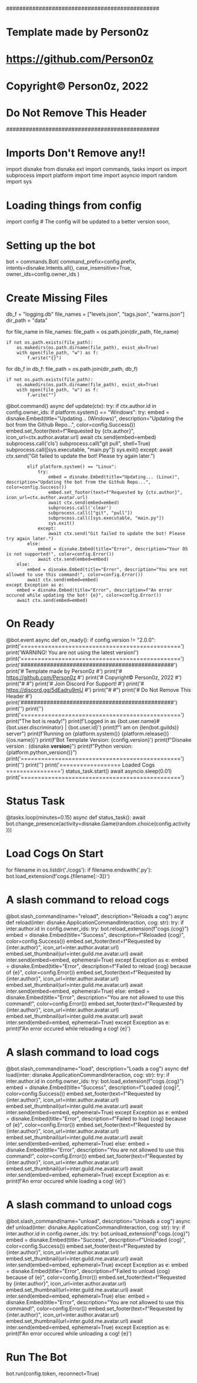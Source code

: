 ###############################################
#           Template made by Person0z         #
#          https://github.com/Person0z        #
#           Copyright© Person0z, 2022         #
#           Do Not Remove This Header         #
###############################################

# Imports Don't Remove any!!
import disnake
from disnake.ext import commands, tasks
import os
import subprocess
import platform
import time
import asyncio
import random
import sys

# Loading things from config
import config    # The config will be updated to a better version soon, 
        
# Setting up the bot
bot = commands.Bot(
    command_prefix=config.prefix,
    intents=disnake.Intents.all(),
    case_insensitive=True,
    owner_ids=config.owner_ids
)


# Create Missing Files
db_f = "logging.db"
file_names = ["levels.json", "tags.json", "warns.json"]
dir_path = "data"

for file_name in file_names:
    file_path = os.path.join(dir_path, file_name)

    if not os.path.exists(file_path):
        os.makedirs(os.path.dirname(file_path), exist_ok=True)
        with open(file_path, "w") as f:
            f.write("{}")

for db_f in db_f:
    file_path = os.path.join(dir_path, db_f)

    if not os.path.exists(file_path):
        os.makedirs(os.path.dirname(file_path), exist_ok=True)
        with open(file_path, "w") as f:
            f.write("")

@bot.command()
async def update(ctx):
    try:
        if ctx.author.id in config.owner_ids:
            if platform.system() == "Windows":
                try:
                    embed = disnake.Embed(title="Updating... (Windows)", description="Updating the bot from the Github Repo...", color=config.Success())
                    embed.set_footer(text=f"Requested by {ctx.author}", icon_url=ctx.author.avatar.url)
                    await ctx.send(embed=embed)
                    subprocess.call('cls')
                    subprocess.call("git pull", shell=True)
                    subprocess.call([sys.executable, "main.py"])
                    sys.exit()
                except:
                    await ctx.send("Git failed to update the bot! Please try again later.")

            elif platform.system() == "Linux":
                try:
                    embed = disnake.Embed(title="Updating... (Linux)", description="Updating the bot from the Github Repo...", color=config.Success())
                    embed.set_footer(text=f"Requested by {ctx.author}", icon_url=ctx.author.avatar.url)
                    await ctx.send(embed=embed)
                    subprocess.call('clear')
                    subprocess.call(["git", "pull"])
                    subprocess.call([sys.executable, "main.py"])
                    sys.exit()
                except:
                    await ctx.send("Git failed to update the bot! Please try again later.")
            else:
                embed = disnake.Embed(title="Error", description="Your OS is not supported!", color=config.Error())
                await ctx.send(embed=embed)
        else:
            embed = disnake.Embed(title="Error", description="You are not allowed to use this command!", color=config.Error())
            await ctx.send(embed=embed)
    except Exception as e:
        embed = disnake.Embed(title="Error", description=f"An error occured while updating the bot! {e}", color=config.Error())
        await ctx.send(embed=embed)

# On Ready
@bot.event
async def on_ready():
    if config.version != "2.0.0":
        print('===============================================')
        print('WARNING! You are not using the latest version!')
        print('===============================================')
    print('###############################################')
    print('#           Template made by Person0z         #')
    print('#          https://github.com/Person0z        #')
    print('#           Copyright© Person0z, 2022         #') 
    print("#                                             #")
    print('#           Join Discord For Support!         #')
    print('#         https://discord.gg/5dEadru9mU       #')
    print("#                                             #")
    print('#           Do Not Remove This Header         #')
    print('###############################################')
    print('')
    print('')
    print('===============================================')
    print("The bot is ready!")
    print(f'Logged in as {bot.user.name}#{bot.user.discriminator} | {bot.user.id}')
    print(f"I am on {len(bot.guilds)} server")
    print(f'Running on {platform.system()} {platform.release()} ({os.name})')
    print(f'Bot Template Version: {config.version}')
    print(f"Disnake version : {disnake.__version__}")
    print(f"Python version: {platform.python_version()}")
    print('===============================================')
    print('')
    print('')
    print('================== Loaded Cogs ================')
    status_task.start()
    await asyncio.sleep(0.01)
    print('===============================================')

# Status Task
@tasks.loop(minutes=0.15)
async def status_task():
    await bot.change_presence(activity=disnake.Game(random.choice(config.activity)))

# Load Cogs On Start
for filename in os.listdir('./cogs'):
    if filename.endswith('.py'):
        bot.load_extension(f'cogs.{filename[:-3]}')

# A slash command to reload cogs
@bot.slash_command(name="reload", description="Reloads a cog")
async def reload(inter: disnake.ApplicationCommandInteraction, cog: str):
    try:
        if inter.author.id in config.owner_ids:
            try:
                bot.reload_extension(f"cogs.{cog}")
                embed = disnake.Embed(title="Success", description=f"Reloaded {cog}", color=config.Success())
                embed.set_footer(text=f"Requested by {inter.author}", icon_url=inter.author.avatar.url)
                embed.set_thumbnail(url=inter.guild.me.avatar.url)
                await inter.send(embed=embed, ephemeral=True)
            except Exception as e:
                embed = disnake.Embed(title="Error", description=f"Failed to reload {cog} because of {e}", color=config.Error())
                embed.set_footer(text=f"Requested by {inter.author}", icon_url=inter.author.avatar.url)
                embed.set_thumbnail(url=inter.guild.me.avatar.url)
                await inter.send(embed=embed, ephemeral=True)
        else:
            embed = disnake.Embed(title="Error", description="You are not allowed to use this command!", color=config.Error())
            embed.set_footer(text=f"Requested by {inter.author}", icon_url=inter.author.avatar.url)
            embed.set_thumbnail(url=inter.guild.me.avatar.url)
            await inter.send(embed=embed, ephemeral=True)
    except Exception as e:
        print(f'An error occured while reloading a cog! {e}')

# A slash command to load cogs
@bot.slash_command(name="load", description="Loads a cog")
async def load(inter: disnake.ApplicationCommandInteraction, cog: str):
    try:
        if inter.author.id in config.owner_ids:
            try:
                bot.load_extension(f"cogs.{cog}")
                embed = disnake.Embed(title="Success", description=f"Loaded {cog}", color=config.Success())
                embed.set_footer(text=f"Requested by {inter.author}", icon_url=inter.author.avatar.url)
                embed.set_thumbnail(url=inter.guild.me.avatar.url)
                await inter.send(embed=embed, ephemeral=True)
            except Exception as e:
                embed = disnake.Embed(title="Error", description=f"Failed to load {cog} because of {e}", color=config.Error())
                embed.set_footer(text=f"Requested by {inter.author}", icon_url=inter.author.avatar.url)
                embed.set_thumbnail(url=inter.guild.me.avatar.url)
                await inter.send(embed=embed, ephemeral=True)
        else:
            embed = disnake.Embed(title="Error", description="You are not allowed to use this command!", color=config.Error())
            embed.set_footer(text=f"Requested by {inter.author}", icon_url=inter.author.avatar.url)
            embed.set_thumbnail(url=inter.guild.me.avatar.url)
            await inter.send(embed=embed, ephemeral=True)
    except Exception as e:
        print(f'An error occured while loading a cog! {e}')

# A slash command to unload cogs
@bot.slash_command(name="unload", description="Unloads a cog")
async def unload(inter: disnake.ApplicationCommandInteraction, cog: str):
    try:
        if inter.author.id in config.owner_ids:
            try:
                bot.unload_extension(f"cogs.{cog}")
                embed = disnake.Embed(title="Success", description=f"Unloaded {cog}", color=config.Success())
                embed.set_footer(text=f"Requested by {inter.author}", icon_url=inter.author.avatar.url)
                embed.set_thumbnail(url=inter.guild.me.avatar.url)
                await inter.send(embed=embed, ephemeral=True)
            except Exception as e:
                embed = disnake.Embed(title="Error", description=f"Failed to unload {cog} because of {e}", color=config.Error())
                embed.set_footer(text=f"Requested by {inter.author}", icon_url=inter.author.avatar.url)
                embed.set_thumbnail(url=inter.guild.me.avatar.url)
                await inter.send(embed=embed, ephemeral=True)
        else:
            embed = disnake.Embed(title="Error", description="You are not allowed to use this command!", color=config.Error())
            embed.set_footer(text=f"Requested by {inter.author}", icon_url=inter.author.avatar.url)
            embed.set_thumbnail(url=inter.guild.me.avatar.url)
            await inter.send(embed=embed, ephemeral=True)
    except Exception as e:
        print(f'An error occured while unloading a cog! {e}')
    
# Run The Bot 
bot.run(config.token, reconnect=True)

